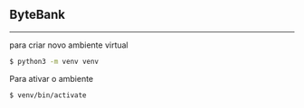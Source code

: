 ## ByteBank

---

para criar novo ambiente virtual

```bash
$ python3 -m venv venv
```

Para ativar o ambiente

```bash
$ venv/bin/activate
```
